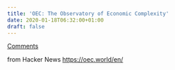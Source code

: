 ```yaml
---
title: 'OEC: The Observatory of Economic Complexity'
date: 2020-01-18T06:32:00+01:00
draft: false
---
```


[Comments](https://news.ycombinator.com/item?id=22082062)  
  
from Hacker News https://oec.world/en/